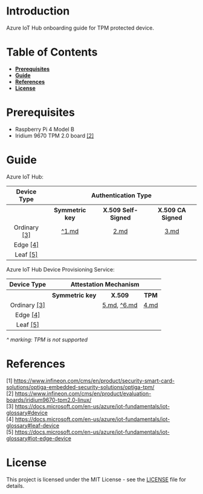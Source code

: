 # Introduction

Azure IoT Hub onboarding guide for TPM protected device.

# Table of Contents

- **[Prerequisites](#prerequisites)**
- **[Guide](#guide)**
- **[References](#references)**
- **[License](#license)**

# Prerequisites

- Raspberry Pi 4 Model B
- Iridium 9670 TPM 2.0 board [[2]](#2)

# Guide

Azure IoT Hub:
<table>
<tr>
    <th>Device Type</th>
    <th colspan="4">Authentication Type</th>
</tr>
<tr>
    <th></th>
    <th>Symmetric key</th>
    <th>X.509 Self-Signed</th>
    <th>X.509 CA Signed</th>
</tr>
<tr>
    <td align="center">Ordinary <a href="#3">[3]</a></td>
    <td align="center"><a href="docs/1.md">^1.md</a></td>
    <td align="center"><a href="docs/2.md">2.md</a></td>
    <td align="center"><a href="docs/3.md">3.md</a></td>
</tr>
<tr>
    <td align="center">Edge <a href="#4">[4]</a></td>
    <td align="center"></td>
    <td align="center"></td>
    <td align="center"></td>
</tr>
<tr>
    <td align="center">Leaf <a href="#5">[5]</a></td>
    <td align="center"></td>
    <td align="center"></td>
    <td align="center"></td>
</tr>
</table>

Azure IoT Hub Device Provisioning Service:
<table>
<tr>
    <th>Device Type</th>
    <th colspan="4">Attestation Mechanism</th>
</tr>
<tr>
    <th></th>
    <th>Symmetric key</th>
    <th>X.509</th>
    <th>TPM</th>
</tr>
<tr>
    <td align="center">Ordinary <a href="#3">[3]</a></td>
    <td align="center"></td>
    <td align="center"><a href="docs/5.md">5.md</a>, <a href="docs/6.md">^6.md</a></td>
    <td align="center"><a href="docs/4.md">4.md</a></td>
</tr>
<tr>
    <td align="center">Edge <a href="#4">[4]</a></td>
    <td align="center"></td>
    <td align="center"></td>
    <td align="center"></td>
</tr>
<tr>
    <td align="center">Leaf <a href="#5">[5]</a></td>
    <td align="center"></td>
    <td align="center"></td>
    <td align="center"></td>
</tr>
</table>

*^ marking: TPM is not supported*

<!--
DPS - indi enrollment - ordinary device - symmetric keys - ?: https://docs.microsoft.com/en-us/azure/iot-dps/quick-create-simulated-device-symm-key
DPS - indi enrollment - ordinary device - X.509 - ?: https://docs.microsoft.com/en-us/azure/iot-dps/quick-create-simulated-device-x509
                                                     https://github.com/Azure/azure-iot-sdk-c/tree/main/provisioning_client/samples/prov_dev_client_ll_x509_sample
                                                     the Registration ID is taken from the certificate CN
                                                     https://github.com/MicrosoftDocs/azure-docs/issues/9278
DPS - group enrollment - ordinary device - symmetric keys - soft key: https://docs.microsoft.com/en-us/azure/iot-dps/how-to-legacy-device-symm-key
DPS - group enrollment - ordinary device - X.509  - soft key: https://docs.microsoft.com/en-us/azure/iot-dps/tutorial-custom-hsm-enrollment-group-x509
                                                              https://github.com/Azure/azure-iot-sdk-c/tree/main/provisioning_client/samples/prov_dev_client_ll_x509_sample
-->

# References

<a id="1">[1] https://www.infineon.com/cms/en/product/security-smart-card-solutions/optiga-embedded-security-solutions/optiga-tpm/</a> <br>
<a id="2">[2] https://www.infineon.com/cms/en/product/evaluation-boards/iridium9670-tpm2.0-linux/</a> <br>
<a id="3">[3] https://docs.microsoft.com/en-us/azure/iot-fundamentals/iot-glossary#device</a> <br>
<a id="4">[4] https://docs.microsoft.com/en-us/azure/iot-fundamentals/iot-glossary#leaf-device</a> <br>
<a id="5">[5] https://docs.microsoft.com/en-us/azure/iot-fundamentals/iot-glossary#iot-edge-device</a> <br>

# License

This project is licensed under the MIT License - see the [LICENSE](LICENSE) file for details.

